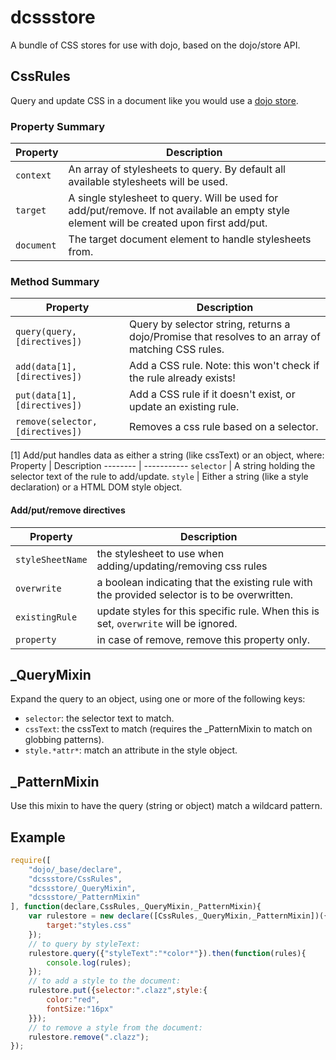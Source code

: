 dcssstore
=========

A bundle of CSS stores for use with dojo, based on the dojo/store API.

## CssRules

Query and update CSS in a document like you would use a [dojo store](/SitePen/dstore).


### Property Summary

Property | Description
-------- | -----------
`context` | An array of stylesheets to query. By default all available stylesheets will be used.
`target` | A single stylesheet to query. Will be used for add/put/remove. If not available an empty style element will be created upon first add/put.
`document` | The target document element to handle stylesheets from.


### Method Summary

Property | Description
-------- | -----------
`query(query,[directives])` | Query by selector string, returns a dojo/Promise that resolves to an array of matching CSS rules.
`add(data[1],[directives])` |  Add a CSS rule. Note: this won't check if the rule already exists!
`put(data[1],[directives])` | Add a CSS rule if it doesn't exist, or update an existing rule.
`remove(selector,[directives])` | Removes a css rule based on a selector.

[1] Add/put handles data as either a string (like cssText) or an object, where: 
Property | Description
-------- | -----------
`selector` | A string holding the selector text of the rule to add/update.
`style` | Either a string (like a style declaration) or a HTML DOM style object.


#### Add/put/remove directives

Property | Description
-------- | -----------
`styleSheetName` | the stylesheet to use when adding/updating/removing css rules
`overwrite` | a boolean indicating that the existing rule with the provided selector is to be overwritten.
`existingRule` | update styles for this specific rule. When this is set, `overwrite` will be ignored.
`property` | in case of remove, remove this property only. 


## _QueryMixin

Expand the query to an object, using one or more of the following keys:

* `selector`: the selector text to match.
* `cssText`: the cssText to match (requires the _PatternMixin to match on globbing patterns).
* `style.*attr*`: match an attribute in the style object.


## _PatternMixin

Use this mixin to have the query (string or object) match a wildcard pattern.


## Example

```javascript
require([
	"dojo/_base/declare",
	"dcssstore/CssRules",
	"dcssstore/_QueryMixin",
	"dcssstore/_PatternMixin"
], function(declare,CssRules,_QueryMixin,_PatternMixin){
	var rulestore = new declare([CssRules,_QueryMixin,_PatternMixin])({
		target:"styles.css"
	});
	// to query by styleText:
	rulestore.query({"styleText":"*color*"}).then(function(rules){
		console.log(rules);
	});
	// to add a style to the document:
	rulestore.put({selector:".clazz",style:{
		color:"red",
		fontSize:"16px"
	}});
	// to remove a style from the document:
	rulestore.remove(".clazz");
});
```
